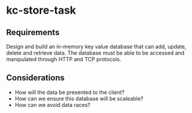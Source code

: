 # kc-store-task

## Requirements

Design and build an in-memory key value database that can add, update, delete and retrieve data.
The database must be able to be accessed and manipulated through HTTP and TCP protocols.

## Considerations

- How will the data be presented to the client?
- How can we ensure this database will be scaleable?
- How can we avoid data races?
